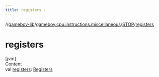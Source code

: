 ```yaml
---
title: registers -
---
```

//[gameboy-lib](../../index.md)/[gameboy.cpu.instructions.miscellaneous](../index.md)/[STOP](index.md)/[registers](registers.md)



# registers  
[jvm]  
Content  
val [registers](registers.md): [Registers](../../gameboy.cpu/-registers/index.md)  




